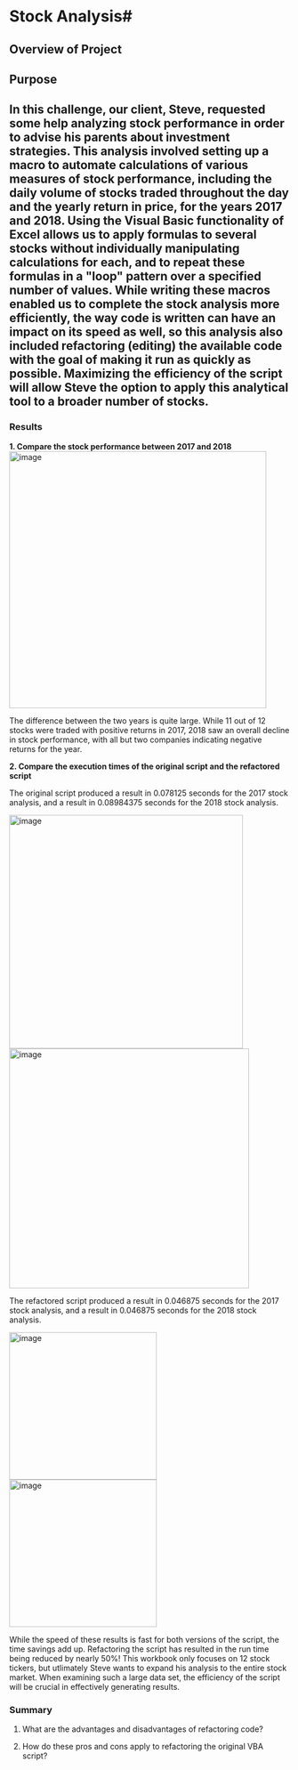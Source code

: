 # Stock Analysis#
## Overview of Project ##
## Purpose ##
In this challenge, our client, Steve, requested some help analyzing stock performance in order to advise his parents about investment strategies. This analysis involved setting up a macro to automate calculations of various measures of stock performance, including the daily volume of stocks traded throughout the day and the yearly return in price, for the years 2017 and 2018. Using the Visual Basic functionality of Excel allows us to apply formulas to several stocks without individually manipulating calculations for each, and to repeat these formulas in a "loop" pattern over a specified number of values. While writing these macros enabled us to complete the stock analysis more efficiently, the way code is written can have an impact on its speed as well, so this analysis also included refactoring (editing) the available code with the goal of making it run as quickly as possible. Maximizing the efficiency of the script will allow Steve the option to apply this analytical tool to a broader number of stocks.  
-
### Results ###
**1. Compare the stock performance between 2017 and 2018**
<img width="462" alt="image" src="https://user-images.githubusercontent.com/114873837/202334104-2b5484f2-37e3-40f2-b068-c30762cf3a34.png">

The difference between the two years is quite large. While 11 out of 12 stocks were traded with positive returns in 2017, 2018 saw an overall decline in stock performance, with all but two companies indicating negative returns for the year.

**2. Compare the execution times of the original script and the refactored script**

The original script produced a result in 0.078125 seconds for the 2017 stock analysis, and a result in 0.08984375 seconds for the 2018 stock analysis.

<img width="420" alt="image" src="https://user-images.githubusercontent.com/114873837/202326334-06ce224c-ff92-42fc-82a0-09101c5a9e77.png">
<img width="431" alt="image" src="https://user-images.githubusercontent.com/114873837/202326852-4f67be95-98ab-42c1-b2e1-761cc89e28e0.png">

The refactored script produced a result in 0.046875 seconds for the 2017 stock analysis, and a result in 0.046875 seconds for the 2018 stock analysis.

<img width="265" alt="image" src="https://user-images.githubusercontent.com/114873837/202326659-84a01639-e214-411b-9249-d94e4b7c7525.png">
<img width="265" alt="image" src="https://user-images.githubusercontent.com/114873837/202326726-be73692a-1c0e-4850-a2a3-8f1f67564820.png">

While the speed of these results is fast for both versions of the script, the time savings add up. Refactoring the script has resulted in the run time being reduced by nearly 50%! This workbook only focuses on 12 stock tickers, but utlimately Steve wants to expand his analysis to the entire stock market. When examining such a large data set, the efficiency of the script will be crucial in effectively generating results.


### Summary ###
1. What are the advantages and disadvantages of refactoring code?

2. How do these pros and cons apply to refactoring the original VBA script?
